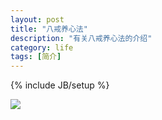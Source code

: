 ```yaml
---
layout: post
title: "八戒养心法"
description: "有关八戒养心法的介绍"
category: life
tags: [简介]
---
```

{% include JB/setup %}

<img src="{{ IMAGE_PATH }}/article/1.jpg">